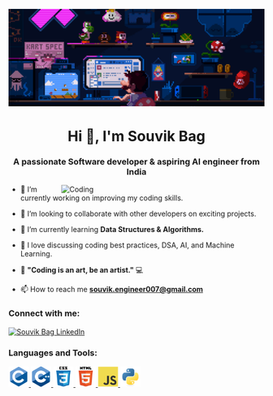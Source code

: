 ![Header](./github_animated_banner.gif)
<h1 align="center">Hi 👋, I'm Souvik Bag</h1>
<h3 align="center">A passionate Software developer & aspiring AI engineer from India</h3>
<img align="right" alt="Coding" width="400" src="https://cdn.dribbble.com/users/1162077/screenshots/3848914/programmer.gif">

- 🔭 I’m currently working on improving my coding skills. 
 
- 👯 I’m looking to collaborate with other developers on exciting projects. 
 
- 🌱 I’m currently learning **Data Structures & Algorithms.**
  
- 💬 I love discussing coding best practices, DSA, AI, and Machine Learning.  

- 🎨 **"Coding is an art, be an artist."** 💻  

- 📫 How to reach me **souvik.engineer007@gmail.com**

<h3 align="left">Connect with me:</h3>
<p align="left">
<a href="[https://www.linkedin.com/in/souvik-bag-8583982a5/](https://www.linkedin.com/in/souvik-b-8583982a5/?utm_source=share&utm_campaign=share_via&utm_content=profile&utm_medium=android_app)" target="_blank"><img align="center" src="https://raw.githubusercontent.com/rahuldkjain/github-profile-readme-generator/master/src/images/icons/Social/linked-in-alt.svg" alt="Souvik Bag LinkedIn" height="30" width="40" /></a>
</p>

<h3 align="left">Languages and Tools:</h3>
<p align="left"> 
  <a href="https://www.cprogramming.com/" target="_blank"> <img src="https://raw.githubusercontent.com/devicons/devicon/master/icons/c/c-original.svg" alt="c" width="40" height="40"/> </a> 
  <a href="https://www.w3schools.com/cpp/" target="_blank"> <img src="https://raw.githubusercontent.com/devicons/devicon/master/icons/cplusplus/cplusplus-original.svg" alt="cplusplus" width="40" height="40"/> </a> 
  <a href="https://www.w3schools.com/css/" target="_blank"> <img src="https://raw.githubusercontent.com/devicons/devicon/master/icons/css3/css3-original-wordmark.svg" alt="css3" width="40" height="40"/> </a> 
  <a href="https://www.w3.org/html/" target="_blank"> <img src="https://raw.githubusercontent.com/devicons/devicon/master/icons/html5/html5-original-wordmark.svg" alt="html5" width="40" height="40"/> </a> 
  <a href="https://developer.mozilla.org/en-US/docs/Web/JavaScript" target="_blank"> <img src="https://raw.githubusercontent.com/devicons/devicon/master/icons/javascript/javascript-original.svg" alt="javascript" width="40" height="40"/> </a> 
  <a href="https://www.python.org" target="_blank"> <img src="https://raw.githubusercontent.com/devicons/devicon/master/icons/python/python-original.svg" alt="python" width="40" height="40"/> </a> 
</p>
